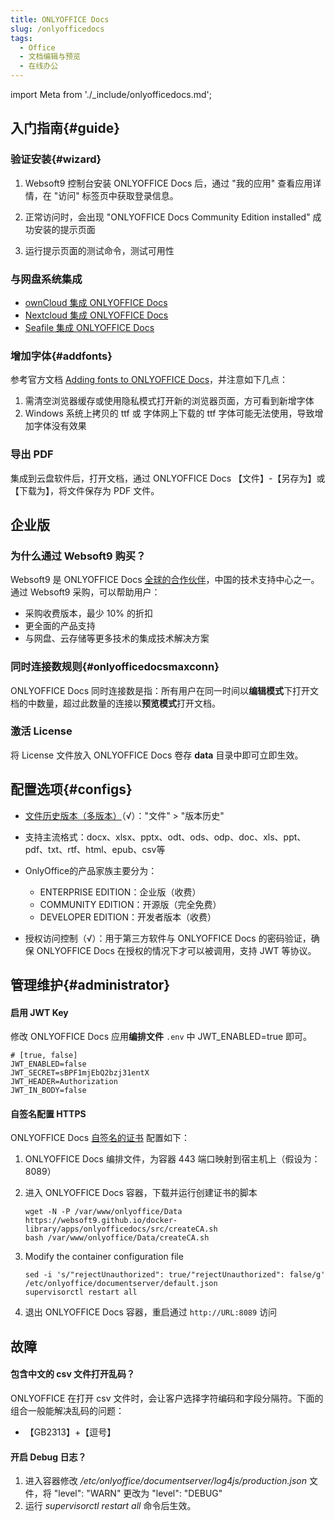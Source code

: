 ```yaml
---
title: ONLYOFFICE Docs
slug: /onlyofficedocs
tags:
  - Office
  - 文档编辑与预览
  - 在线办公
---
```


import Meta from './_include/onlyofficedocs.md';

<Meta name="meta" />

## 入门指南{#guide}

### 验证安装{#wizard}

1. Websoft9 控制台安装 ONLYOFFICE Docs 后，通过 "我的应用" 查看应用详情，在 "访问" 标签页中获取登录信息。  

2. 正常访问时，会出现 "ONLYOFFICE Docs Community Edition installed" 成功安装的提示页面

3. 运行提示页面的测试命令，测试可用性

### 与网盘系统集成

* [ownCloud 集成  ONLYOFFICE Docs](./owncloud#onlyoffice)
* [Nextcloud 集成  ONLYOFFICE Docs](./nextcloud#onlyoffice)
* [Seafile 集成  ONLYOFFICE Docs](./seafile#onlyoffice)

### 增加字体{#addfonts}

参考官方文档 [Adding fonts to ONLYOFFICE Docs](https://helpcenter.onlyoffice.com/installation/docs-community-install-fonts-linux.aspx)，并注意如下几点：

1. 需清空浏览器缓存或使用隐私模式打开新的浏览器页面，方可看到新增字体
2. Windows 系统上拷贝的 ttf 或 字体网上下载的 ttf 字体可能无法使用，导致增加字体没有效果

### 导出 PDF

集成到云盘软件后，打开文档，通过 ONLYOFFICE Docs  【文件】-【另存为】或【下载为】，将文件保存为 PDF 文件。

## 企业版

### 为什么通过 Websoft9 购买？

Websoft9 是 ONLYOFFICE Docs [全球的合作伙伴](https://www.onlyoffice.com/search.aspx?search=websoft9)，中国的技术支持中心之一。 通过 Websoft9 采购，可以帮助用户：

- 采购收费版本，最少 10% 的折扣
- 更全面的产品支持
- 与网盘、云存储等更多技术的集成技术解决方案 

### 同时连接数规则{#onlyofficedocsmaxconn}

ONLYOFFICE Docs 同时连接数是指：所有用户在同一时间以**编辑模式**下打开文档的中数量，超过此数量的连接以**预览模式**打开文档。

### 激活 License

将 License 文件放入 ONLYOFFICE Docs 卷存 **data** 目录中即可立即生效。  

## 配置选项{#configs}

 - [文件历史版本（多版本）](https://helpcenter.onlyoffice.com/onlyoffice-editors/onlyoffice-document-editor/HelpfulHints/VersionHistory.aspx)（√）："文件" > "版本历史"

 - 支持主流格式：docx、xlsx、pptx、odt、ods、odp、doc、xls、ppt、pdf、txt、rtf、html、epub、csv等

 - OnlyOffice的产品家族主要分为：

    * ENTERPRISE EDITION：企业版（收费）
    * COMMUNITY EDITION：开源版（完全免费）
    * DEVELOPER EDITION：开发者版本（收费）

- 授权访问控制（√）：用于第三方软件与 ONLYOFFICE Docs 的密码验证，确保 ONLYOFFICE Docs 在授权的情况下才可以被调用，支持 JWT 等协议。

## 管理维护{#administrator}

#### 启用 JWT Key

修改 ONLYOFFICE Docs 应用**编排文件**  `.env` 中 JWT_ENABLED=true 即可。  

```
# [true, false]
JWT_ENABLED=false
JWT_SECRET=sBPF1mjEbQ2bzj31entX
JWT_HEADER=Authorization
JWT_IN_BODY=false
```

#### 自签名配置 HTTPS

ONLYOFFICE Docs [自签名的证书](https://helpcenter.onlyoffice.com/installation/docs-community-install-docker.aspx) 配置如下：

1. ONLYOFFICE Docs 编排文件，为容器 443 端口映射到宿主机上（假设为：8089）

2. 进入 ONLYOFFICE Docs 容器，下载并运行创建证书的脚本
   ```
   wget -N -P /var/www/onlyoffice/Data https://websoft9.github.io/docker-library/apps/onlyofficedocs/src/createCA.sh
   bash /var/www/onlyoffice/Data/createCA.sh
   ```
3. Modify the container configuration file
   ```
   sed -i 's/"rejectUnauthorized": true/"rejectUnauthorized": false/g' /etc/onlyoffice/documentserver/default.json
   supervisorctl restart all
   ```
4. 退出 ONLYOFFICE Docs 容器，重启通过 `http://URL:8089` 访问

## 故障

#### 包含中文的 csv 文件打开乱码？

ONLYOFFICE 在打开 csv 文件时，会让客户选择字符编码和字段分隔符。下面的组合一般能解决乱码的问题：  

- 【GB2313】+【逗号】  

#### 开启 Debug 日志？ 

1. 进入容器修改 */etc/onlyoffice/documentserver/log4js/production.json* 文件，将  "level": "WARN" 更改为 "level": "DEBUG"
2. 运行 *supervisorctl restart all* 命令后生效。 
